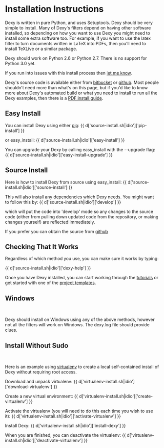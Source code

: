 # Installation Instructions

Dexy is written in pure Python, and uses Setuptools. Dexy should be very simple to install. Many of Dexy's filters depend on having other software installed, so depending on how you want to use Dexy you might need to install some extra software too. For example, if you want to use the latex filter to turn documents written in LaTeX into PDFs, then you'll need to install TeXLive or a similar package.

Dexy should work on Python 2.6 or Python 2.7. There is no support for Python 3.0 yet.

If you run into issues with this install process then [let me know](http://discuss.dexy.it).

Dexy's source code is available either from [bitbucket](http://bitbucket.org/ananelson/dexy) or [github](http://github.com/ananelson/dexy). Most people shouldn't need more than what's on this page, but if you'd like to know more about Dexy's automated build or what you need to install to run all the Dexy examples, then there is a [PDF install guide](dexy-install-guide.pdf).

## Easy Install

You can install Dexy using either [pip](http://pypi.python.org/pypi/pip):
{{ d['source-install.sh|idio']['pip-install'] }}

or easy_install:
{{ d['source-install.sh|idio']['easy-install'] }}

You can upgrade your Dexy by calling easy_install with the --upgrade flag:
{{ d['source-install.sh|idio']['easy-install-upgrade'] }}

## Source Install

Here is how to install Dexy from source using easy_install:
{{ d['source-install.sh|idio']['source-install'] }}

This will also install any dependencies which Dexy needs. You might want to follow this by:
{{ d['source-install.sh|idio']['develop'] }}

which will put the code into 'develop' mode so any changes to the source code (either from pulling down updated code from the repository, or making changes yourself) are reflected immediately.

If you prefer you can obtain the source from [github](http://github.com/ananelson/dexy)

## Checking That It Works

Regardless of which method you use, you can make sure it works by typing:

{{ d['source-install.sh|idio']['dexy-help'] }}

Once you have Dexy installed, you can start working through the [tutorials](/docs/tutorials) or get started with one of the [project templates](http://github.com/ananelson/dexy-templates).

## Windows

<span id="windows">&nbsp;</span>

Dexy should install on Windows using any of the above methods, however not all the filters will work on Windows. The dexy.log file should provide clues.

## Install Without Sudo

<span id="nosudo">&nbsp;</span>

Here is an example using [virtualenv](http://virtualenv.openplans.org/) to create a local self-contained install of Dexy without requiring root access.

Download and unpack virtualenv:
{{ d['virtualenv-install.sh|idio']['download-virtualenv'] }}

Create a new virtual environment:
{{ d['virtualenv-install.sh|idio']['create-virtualenv'] }}

Activate the virtualenv (you will need to do this each time you wish to use it):
{{ d['virtualenv-install.sh|idio']['activate-virtualenv'] }}

Install Dexy:
{{ d['virtualenv-install.sh|idio']['install-dexy'] }}

When you are finished, you can deactivate the virtualenv:
{{ d['virtualenv-install.sh|idio']['deactivate-virtualenv'] }}
